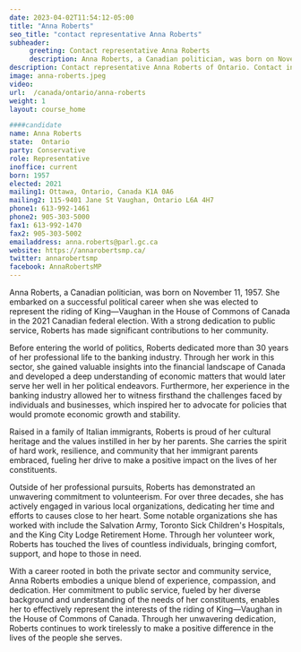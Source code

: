 ```yaml
---
date: 2023-04-02T11:54:12-05:00
title: "Anna Roberts"
seo_title: "contact representative Anna Roberts"
subheader:
     greeting: Contact representative Anna Roberts
     description: Anna Roberts, a Canadian politician, was born on November 11, 1957.
description: Contact representative Anna Roberts of Ontario. Contact information for Anna Roberts includes email address, phone number, and mailing address.
image: anna-roberts.jpeg
video:
url:  /canada/ontario/anna-roberts
weight: 1
layout: course_home

####candidate
name: Anna Roberts
state:	Ontario
party: Conservative
role: Representative
inoffice: current
born: 1957
elected: 2021
mailing1: Ottawa, Ontario, Canada K1A 0A6
mailing2: 115-9401 Jane St Vaughan, Ontario L6A 4H7
phone1: 613-992-1461
phone2: 905-303-5000
fax1: 613-992-1470
fax2: 905-303-5002
emailaddress: anna.roberts@parl.gc.ca
website: https://annarobertsmp.ca/
twitter: annarobertsmp
facebook: AnnaRobertsMP
---
```


Anna Roberts, a Canadian politician, was born on November 11, 1957. She embarked on a successful political career when she was elected to represent the riding of King—Vaughan in the House of Commons of Canada in the 2021 Canadian federal election. With a strong dedication to public service, Roberts has made significant contributions to her community.

Before entering the world of politics, Roberts dedicated more than 30 years of her professional life to the banking industry. Through her work in this sector, she gained valuable insights into the financial landscape of Canada and developed a deep understanding of economic matters that would later serve her well in her political endeavors. Furthermore, her experience in the banking industry allowed her to witness firsthand the challenges faced by individuals and businesses, which inspired her to advocate for policies that would promote economic growth and stability.

Raised in a family of Italian immigrants, Roberts is proud of her cultural heritage and the values instilled in her by her parents. She carries the spirit of hard work, resilience, and community that her immigrant parents embraced, fueling her drive to make a positive impact on the lives of her constituents.

Outside of her professional pursuits, Roberts has demonstrated an unwavering commitment to volunteerism. For over three decades, she has actively engaged in various local organizations, dedicating her time and efforts to causes close to her heart. Some notable organizations she has worked with include the Salvation Army, Toronto Sick Children's Hospitals, and the King City Lodge Retirement Home. Through her volunteer work, Roberts has touched the lives of countless individuals, bringing comfort, support, and hope to those in need.

With a career rooted in both the private sector and community service, Anna Roberts embodies a unique blend of experience, compassion, and dedication. Her commitment to public service, fueled by her diverse background and understanding of the needs of her constituents, enables her to effectively represent the interests of the riding of King—Vaughan in the House of Commons of Canada. Through her unwavering dedication, Roberts continues to work tirelessly to make a positive difference in the lives of the people she serves.
